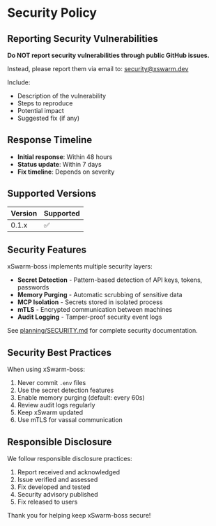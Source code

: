 # Security Policy

## Reporting Security Vulnerabilities

**Do NOT report security vulnerabilities through public GitHub issues.**

Instead, please report them via email to: security@xswarm.dev

Include:
- Description of the vulnerability
- Steps to reproduce
- Potential impact
- Suggested fix (if any)

## Response Timeline

- **Initial response**: Within 48 hours
- **Status update**: Within 7 days
- **Fix timeline**: Depends on severity

## Supported Versions

| Version | Supported |
|---------|-----------|
| 0.1.x   | ✅        |

## Security Features

xSwarm-boss implements multiple security layers:

- **Secret Detection** - Pattern-based detection of API keys, tokens, passwords
- **Memory Purging** - Automatic scrubbing of sensitive data
- **MCP Isolation** - Secrets stored in isolated process
- **mTLS** - Encrypted communication between machines
- **Audit Logging** - Tamper-proof security event logs

See [planning/SECURITY.md](planning/SECURITY.md) for complete security documentation.

## Security Best Practices

When using xSwarm-boss:

1. Never commit `.env` files
2. Use the secret detection features
3. Enable memory purging (default: every 60s)
4. Review audit logs regularly
5. Keep xSwarm updated
6. Use mTLS for vassal communication

## Responsible Disclosure

We follow responsible disclosure practices:

1. Report received and acknowledged
2. Issue verified and assessed
3. Fix developed and tested
4. Security advisory published
5. Fix released to users

Thank you for helping keep xSwarm-boss secure!
